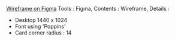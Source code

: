 [Wireframe on Figma](https://www.figma.com/file/oMJXs6h06e5IUYAO51dstD/Internet-Banking-Sketch---6th-HW?type=design&node-id=0%3A1&mode=design&t=Thc2KMsuurNR0nc5-1)
Tools : Figma,
Contents : Wireframe,
Details : 
- Desktop 1440 x 1024
- Font using 'Poppins'
- Card corner radius : 14

